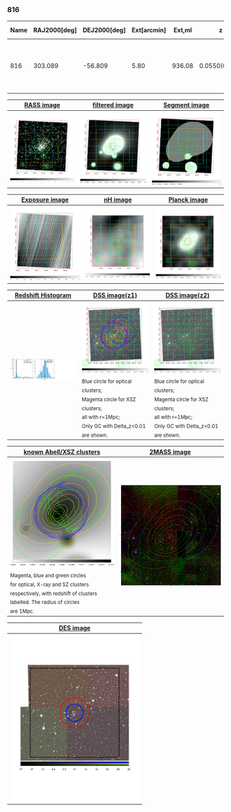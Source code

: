 <div STYLE="page-break-after: always;"></div>

### 816

|Name|RAJ2000[deg]|DEJ2000[deg] |Ext[arcmin]| Ext,ml | z | z_src| C|GC(XSZ,Delta_z<0.01)| GC(OPT,Delta_z<0.01)|GC| R_sig[arcmin] | R500[arcmin] | R500[Mpc]| CRsig[c/s] | CR500[c/s] |L500[1E44 erg/s]|F500[1E-12 erg/s/cm^2]| M500[1E14 Msun]|Tx[keV]|Cnt_sig|Beta|Rc[arcmin]|Comment|Alias|
|---|---|---|---|---|---|------|---|--------|---------|----------|---|---|---|---|---|---|---|---|---|---|---|---|---|---|
|816| 303.089| -56.809| 5.80| 936.08| 0.0550(0.005)| z1, z_xsz| B| B15, MCXC, PSZ2, Tar, XB| A, N| A, B15, MCXC, N, PSZ2, Tar, W, XB| 36.640| 19.637| 1.259| 3.296(0.209)| 3.062(0.195)| 4.128(0.101)| 57.295(1.397)| 5.99(0.07)| 6.57(0.05)| 598.1| 0.733(-0.026+0.029)| 7.601(-0.492+0.534)| -| k535|

|[RASS image](../image/816/816_img.pdf)|[filtered image](../image/816/816_fil.pdf)|[Segment image](../image/816/816_seg.pdf)|
|-------------------|--------------------|-------------------|
| <img src="../image/816/816_img.png" width="300">  | <img src="../image/816/816_fil.png" width="300">   | <img src="../image/816/816_seg.png" width="300">  |

|[Exposure image](../image/816/816_mex.pdf)| [nH image](../image/816/816_nh.pdf)| [Planck image](../image/816/816_p.pdf)|
|-------------------|--------------------|-------------------|
|<img src="../image/816/816_mex.png" width="300">   | <img src="../image/816/816_nh.png" width="300">    | <img src="../image/816/816_p.png" width="300"> |

|[Redshift Histogram](../image/816/816_zg.pdf) | [DSS image(z1)](../image/816/816_dss_z1.pdf)      |  [DSS image(z2)](../image/816/816_dss_z2.pdf)    |
|-------------------|--------------------|-------------------|
|<img src="../image/816/816_zg.png" width="300"> |<img src="../image/816/816_dss_z1.png" width="300"> <sub><br>Blue circle for optical clusters; <br>Magenta circle for XSZ clusters; <br>all with r=1Mpc; <br>Only GC with Delta_z<0.01 are shown. </sub>| <img src="../image/816/816_dss_z2.png" width="300"><sub><br>Blue circle for optical clusters; <br>Magenta circle for XSZ clusters; <br>all with r=1Mpc; <br>Only GC with Delta_z<0.01 are shown. </sub> |

|[known Abell/XSZ clusters](../image/816/816_gc.pdf) | [2MASS image](../image/816/816_2mass.pdf)      |
|-------------------|-------------------|
|<img src=../image/816/816_gc.png width="300"> <br><sub>Magenta, blue and green circles <br>for optical, X-ray and SZ clusters <br>respectively, with redshift of clusters <br>labelled. The radius of circles <br>are 1Mpc.</sub>|<img src="../image/816/816_2mass.png" width="300">  |

|[DES image](../image/816/816_des.pdf)   |
|-------------------|
| <img src="../image/816/816_des.pdf" width="300">  |
